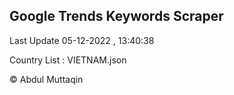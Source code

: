 

## Google Trends Keywords Scraper 
 
Last Update 05-12-2022 , 13:40:38

Country List :
VIETNAM.json



© Abdul Muttaqin 
